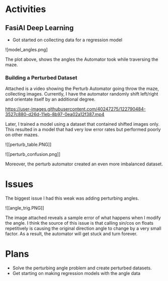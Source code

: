 # Activities

## FasiAI Deep Learning

- Got started on collecting data for a regression model

![model_angles.png]

The plot above, shows the angles the Automator took while traversing the maze. 

### Building a Perturbed Dataset

Attached is a video showing the Perturb Automator going throw the maze, collecting images. Currently, I have the automator randomly shift left/right and orientate itself by an additional degree. 



https://user-images.githubusercontent.com/40247275/122790484-3527c880-d26d-11eb-8b97-0ea02a12f387.mp4



Later, I trained a model using a dataset that contained shifted images only. This resulted in a model that had very low error rates but performed poorly on other mazes. 

![[perturb_table.PNG]]

![[perturb_confusion.png]]

Moreover, the perturb automator created an even more imbalanced dataset. 

# Issues

The biggest issue I had this weak was adding perturbing angles. 

![[angle_trig.PNG]]

The image attached reveals a sample error of what happens when I modify the angle. I think the source of this issue is that calling sin/cos on floats repetitively is causing the original direction angle to change by a very small factor. As a result, the automator will get stuck and turn forever. 

# Plans

- Solve the perturbing angle problem and create perturbed datasets. 
- Get starting on making regression models with the angle data
